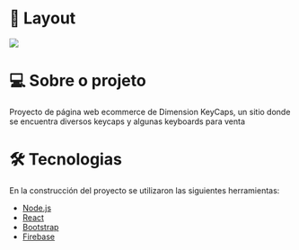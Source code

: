 # 🎨 Layout

<img src="https://firebasestorage.googleapis.com/v0/b/dimensionkeycaps.appspot.com/o/Dimension%20Key%20Caps%20-%20GIF.gif?alt=media&token=2786d548-17a6-4d11-9394-61ed7c9ec9e8"  />

# 💻 Sobre o projeto

Proyecto de página web ecommerce de Dimension KeyCaps, un sitio donde se encuentra diversos keycaps y algunas keyboards para venta

# 🛠 Tecnologias

En la construcción del proyecto se utilizaron las siguientes herramientas:

- [Node.js][nodejs]
- [React][reactjs]
- [Bootstrap][bootstrap]
- [Firebase][firebase]

[nodejs]: https://nodejs.org/
[reactjs]: https://reactjs.org/
[bootstrap]: https://getbootstrap.com/
[firebase]: https://firebase.google.com/
